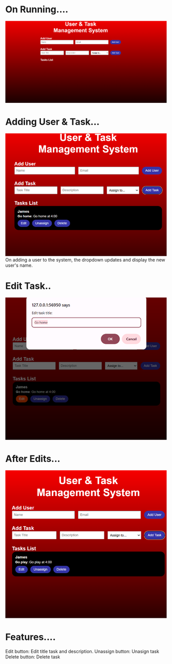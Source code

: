 # On Running....
![Run](<Screenshot 2025-05-23 163222.png>)
# Adding User & Task...
![alt text](<Screenshot 2025-05-23 163633.png>)
On adding a user to the system, the dropdown updates and display the new user's name. 
# Edit Task..
![alt text](<Screenshot 2025-05-23 164044.png>)
# After Edits...
![alt text](<Screenshot 2025-05-23 164239.png>)
# Features....
Edit button: Edit title task and description.
Unassign button: Unasign task
Delete button: Delete task
